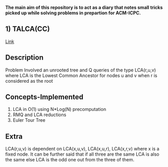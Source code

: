 **The main aim of this repository is to act as a diary that notes small tricks picked up while solving problems in prepartion for ACM-ICPC.**

## 1) TALCA(CC)

[Link](https://www.codechef.com/problems/TALCA)

## Description
Problem Involved an unrooted tree and Q queries of the type LCA(r,u,v) where LCA is the Lowest Common Ancestor for nodes u and v when r is considered as the root

## Concepts-Implemented
1. LCA in O(1) using N*Log(N) precomputation
2. RMQ and LCA reductions
3. Euler Tour Tree

## Extra
LCA(r,u,v) is dependent on LCA(x,u,v), LCA(x,u,r), LCA(x,r,v) where x is a fixed node.
It can be further said that if all three are the same LCA is also the same else LCA is the odd one out from the three of them.

